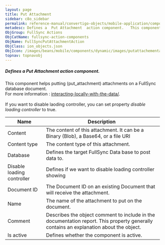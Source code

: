 ```yaml
---
layout: page
title: Put Attachment
sidebar: c8o_sidebar
permalink: reference-manual/convertigo-objects/mobile-application/components/fullsync-action-components/put-attachment/
metadesc: Defines a  Put Attachment  action component.   This component helps putting (put_attachment) attachments on a FullSync database document.  For more in
ObjGroup: FullSync Actions
ObjCatName: fullsync-action-components
ObjName: FullSyncPutAttachmentAction
ObjClass: ion_objects.json
ObjIcon: /images/beans/mobile/components/dynamic/images/putattachementaction_color_32x32.png
topnav: topnavobj
---
```

##### Defines a <i>Put Attachment</i> action component. <br/>

 This component helps putting (put_attachment) attachments on a FullSync database document.<br/>
 For more information : <a href='https://www.convertigo.com/documentation/latest/reference-manual/convertigo-mbaas-server/convertigo-full-sync-architecture/#interacting-locally-on-the-mobile-with-the-data'>interacting-locally-with-the-data/</a>. <br/>
<br/>
 If you want to disable laoding controller, you can set property <i>disable loading controller</i> to true.

Name | Description 
--- | ---
Content | The content of this attachment. It can be a Binary (Blob), a Base64, or a file URI
Content type | The content type of this attachment.
Database | Defines the target FullSync Data base to post data to.
Disable loading controller | Defines if we want to disable loading controller showing
Document ID | The Document ID on an existing Document that will receive the attachment.
Name | The name of the attachment to put on the document.
Comment | Describes the object comment to include in the documentation report.  This property generally contains an explanation about the object. 
Is active | Defines whether the component is active. 

